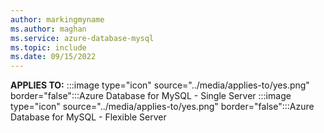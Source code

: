 ```yaml
---
author: markingmyname
ms.author: maghan
ms.service: azure-database-mysql
ms.topic: include
ms.date: 09/15/2022
---
```


**APPLIES TO:** :::image type="icon" source="../media/applies-to/yes.png" border="false":::Azure Database for MySQL - Single Server :::image type="icon" source="../media/applies-to/yes.png" border="false":::Azure Database for MySQL - Flexible Server 
